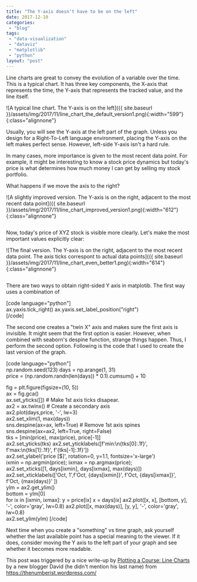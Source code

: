 ```yaml
---
title: "The Y-axis doesn't have to be on the left"
date: 2017-12-10
categories: 
 - "blog"
tags: 
 - "data-visualization"
 - "dataviz"
 - "matplotlib"
 - "python"
layout: "post"
---
```


Line charts are great to convey the evolution of a variable over the time. This is a typical chart. It has three key components, the X-axis that represents the time, the Y-axis that represents the tracked value, and the line itself.

![A typical line chart. The Y-axis is on the left]({{ site.baseurl }}/assets/img/2017/11/line_chart_the_default_version1.png){:width="599"}{:class="alignnone"}

Usually, you will see the Y-axis at the left part of the graph. Unless you design for a Right-To-Left language environment, placing the Y-axis on the left makes perfect sense. However, left-side Y-axis isn't a hard rule.

In many cases, more importance is given to the most recent data point. For example, it might be interesting to know a stock price dynamics but today's price is what determines how much money I can get by selling my stock portfolio.

What happens if we move the axis to the right?

![A slightly improved version. The Y-axis is on the right, adjacent to the most recent data point]({{ site.baseurl }}/assets/img/2017/11/line_chart_improved_version1.png){:width="612"}{:class="alignnone"}

![]()

Now, today's price of XYZ stock is visible more clearly. Let's make the most important values explicitly clear:

![The final version. The Y-axis is on the right, adjacent to the most recent data point. The axis ticks correspont to actual data points]({{ site.baseurl }}/assets/img/2017/11/line_chart_even_better1.png){:width="614"}{:class="alignnone"}

![]()

There are two ways to obtain right-sided Y axis in matplotib. The first way uses a combination of

[code language="python"]  
ax.yaxis.tick_right()
ax.yaxis.set_label_position("right")  
[/code]

The second one creates a "twin X" axis and makes sure the first axis is invisible. It might seem that the first option is easier. However, when combined with seaborn's despine function, strange things happen. Thus, I perform the second option. Following is the code that I used to create the last version of the graph.

[code language="python"]  
np.random.seed(123)
days = np.arange(1, 31)  
price = (np.random.randn(len(days)) * 0.1).cumsum() + 10

fig = plt.figure(figsize=(10, 5))  
ax = fig.gca()  
ax.set_yticks([]) # Make 1st axis ticks disapear.  
ax2 = ax.twinx() # Create a secondary axis  
ax2.plot(days,price, '-', lw=3)  
ax2.set_xlim(1, max(days))  
sns.despine(ax=ax, left=True) # Remove 1st axis spines  
sns.despine(ax=ax2, left=True, right=False)  
tks = [min(price), max(price), price[-1]]  
ax2.set_yticks(tks)
ax2.set_yticklabels([f'min:\n{tks[0]:.1f}', f'max:\n{tks[1]:.1f}', f'{tks[-1]:.1f}'])  
ax2.set_ylabel('price [$]', rotation=0, y=1.1, fontsize='x-large')  
ixmin = np.argmin(price); ixmax = np.argmax(price);  
ax2.set_xticks([1, days[ixmin], days[ixmax], max(days)])  
ax2.set_xticklabels(['Oct, 1',f'Oct, {days[ixmin]}', f'Oct, {days[ixmax]}', f'Oct, {max(days)}' ])  
ylm  = ax2.get_ylim()  
bottom = ylm[0]  
for ix in [ixmin, ixmax]:
    y = price[ix]
    x = days[ix]
    ax2.plot([x, x], [bottom, y], '-', color='gray', lw=0.8)
    ax2.plot([x, max(days)], [y, y], '-', color='gray', lw=0.8)  
ax2.set_ylim(ylm)
[/code]

Next time when you create a "something" vs time graph, ask yourself whether the last available point has a special meaning to the viewer. If it does, consider moving the Y axis to the left part of your graph and see whether it becomes more readable.

This post was triggered by a nice write-up by  [Plotting a Course: Line Charts](https://thenumberist.wordpress.com/2017/12/06/plotting-a-course-line-charts/) by a new blogger David (he didn't mention his last name) from <https://thenumberist.wordpress.com/>
